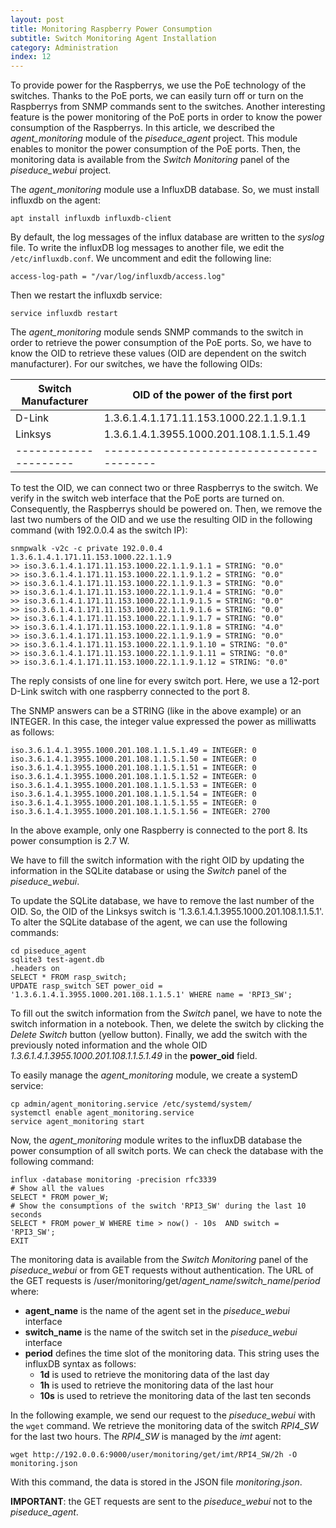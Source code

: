 ```yaml
---
layout: post
title: Monitoring Raspberry Power Consumption
subtitle: Switch Monitoring Agent Installation
category: Administration
index: 12
---
```


To provide power for the Raspberrys, we use the PoE technology of the switches.
Thanks to the PoE ports, we can easily turn off or turn on the Raspberrys from
SNMP commands sent to the switches. Another interesting feature is the power
monitoring of the PoE ports in order to know the power consumption of the
Raspberrys. In this article, we described the *agent_monitoring* module of the
*piseduce_agent* project. This module enables to monitor the power consumption
of the PoE ports. Then, the monitoring data is available from the *Switch
Monitoring* panel of the *piseduce_webui* project.

The *agent_monitoring* module use a InfluxDB database. So, we must install
influxdb on the agent:
```
apt install influxdb influxdb-client
```
By default, the log messages of the influx database are written to the *syslog*
file. To write the influxDB log messages to another file, we edit the
`/etc/influxdb.conf`. We uncomment and edit the following line:
```
access-log-path = "/var/log/influxdb/access.log"
```
Then we restart the influxdb service:
```
service influxdb restart
```
The *agent_monitoring* module sends SNMP commands to the switch in order to
retrieve the power consumption of the PoE ports. So, we have to know the OID to
retrieve these values (OID are dependent on the switch manufacturer). For our
switches, we have the following OIDs:

| Switch Manufacturer   |    OID of the power of the first port    |
| --------------------- | -----------------------------------------| 
| D-Link                | 1.3.6.1.4.1.171.11.153.1000.22.1.1.9.1.1 |
| Linksys               | 1.3.6.1.4.1.3955.1000.201.108.1.1.5.1.49 |
| --------------------- | -----------------------------------------| 

To test the OID, we can connect two or three Raspberrys to the switch. We verify
in the switch web interface that the PoE ports are turned on. Consequently, the
Raspberrys should be powered on. Then, we remove the last two numbers of the OID
and we use the resulting OID in the following command (with 192.0.0.4 as the
switch IP):
```
snmpwalk -v2c -c private 192.0.0.4 1.3.6.1.4.1.171.11.153.1000.22.1.1.9
>> iso.3.6.1.4.1.171.11.153.1000.22.1.1.9.1.1 = STRING: "0.0"
>> iso.3.6.1.4.1.171.11.153.1000.22.1.1.9.1.2 = STRING: "0.0"
>> iso.3.6.1.4.1.171.11.153.1000.22.1.1.9.1.3 = STRING: "0.0"
>> iso.3.6.1.4.1.171.11.153.1000.22.1.1.9.1.4 = STRING: "0.0"
>> iso.3.6.1.4.1.171.11.153.1000.22.1.1.9.1.5 = STRING: "0.0"
>> iso.3.6.1.4.1.171.11.153.1000.22.1.1.9.1.6 = STRING: "0.0"
>> iso.3.6.1.4.1.171.11.153.1000.22.1.1.9.1.7 = STRING: "0.0"
>> iso.3.6.1.4.1.171.11.153.1000.22.1.1.9.1.8 = STRING: "4.0"
>> iso.3.6.1.4.1.171.11.153.1000.22.1.1.9.1.9 = STRING: "0.0"
>> iso.3.6.1.4.1.171.11.153.1000.22.1.1.9.1.10 = STRING: "0.0"
>> iso.3.6.1.4.1.171.11.153.1000.22.1.1.9.1.11 = STRING: "0.0"
>> iso.3.6.1.4.1.171.11.153.1000.22.1.1.9.1.12 = STRING: "0.0"
```

The reply consists of one line for every switch port. Here, we use a 12-port
D-Link switch with one raspberry connected to the port 8.

The SNMP answers can be a STRING (like in the above example) or an INTEGER. In
this case, the integer value expressed the power as milliwatts as follows:
```
iso.3.6.1.4.1.3955.1000.201.108.1.1.5.1.49 = INTEGER: 0
iso.3.6.1.4.1.3955.1000.201.108.1.1.5.1.50 = INTEGER: 0
iso.3.6.1.4.1.3955.1000.201.108.1.1.5.1.51 = INTEGER: 0
iso.3.6.1.4.1.3955.1000.201.108.1.1.5.1.52 = INTEGER: 0
iso.3.6.1.4.1.3955.1000.201.108.1.1.5.1.53 = INTEGER: 0
iso.3.6.1.4.1.3955.1000.201.108.1.1.5.1.54 = INTEGER: 0
iso.3.6.1.4.1.3955.1000.201.108.1.1.5.1.55 = INTEGER: 0
iso.3.6.1.4.1.3955.1000.201.108.1.1.5.1.56 = INTEGER: 2700
```

In the above example, only one Raspberry is connected to the port 8. Its power
consumption is 2.7 W.

We have to fill the switch information with the right OID by updating the
information in the SQLite database or using the *Switch* panel of the
*piseduce_webui*.

To update the SQLite database, we have to remove the last number of the OID. So,
the OID of the Linksys switch is '1.3.6.1.4.1.3955.1000.201.108.1.1.5.1'. To
alter the SQLite database of the agent, we can use the following commands:
```
cd piseduce_agent
sqlite3 test-agent.db
.headers on
SELECT * FROM rasp_switch;
UPDATE rasp_switch SET power_oid = '1.3.6.1.4.1.3955.1000.201.108.1.1.5.1' WHERE name = 'RPI3_SW';
```

To fill out the switch information from the *Switch* panel, we have to note the
switch information in a notebook. Then, we delete the switch by clicking the
*Delete Switch* button (yellow button). Finally, we add the switch with the
previously noted information and the whole OID
*1.3.6.1.4.1.3955.1000.201.108.1.1.5.1.49* in the **power_oid** field.

To easily manage the *agent_monitoring* module, we create a systemD service:
```
cp admin/agent_monitoring.service /etc/systemd/system/
systemctl enable agent_monitoring.service
service agent_monitoring start
```

Now, the *agent_monitoring* module writes to the influxDB database the power
consumption of all switch ports. We can check the database with the following
command:
```
influx -database monitoring -precision rfc3339
# Show all the values
SELECT * FROM power_W;
# Show the consumptions of the switch 'RPI3_SW' during the last 10 seconds
SELECT * FROM power_W WHERE time > now() - 10s  AND switch = 'RPI3_SW';
EXIT
```

The monitoring data is available from the *Switch Monitoring* panel of the
*piseduce_webui* or from GET requests without authentication. The URL of the GET
requests is /user/monitoring/get/*agent_name*/*switch_name*/*period* where:
* **agent_name** is the name of the agent set in the *piseduce_webui* interface
* **switch_name** is the name of the switch set in the *piseduce_webui* interface
* **period** defines the time slot of the monitoring data. This string uses the
  influxDB syntax as follows:
  * **1d** is used to retrieve the monitoring data of the last day
  * **1h** is used to retrieve the monitoring data of the last hour 
  * **10s** is used to retrieve the monitoring data of the last ten seconds

In the following example, we send our request to the *piseduce_webui* with the
`wget` command. We retrieve the monitoring data of the switch *RPI4_SW* for the
last two hours. The *RPI4_SW* is managed by the *imt* agent:
```
wget http://192.0.0.6:9000/user/monitoring/get/imt/RPI4_SW/2h -O monitoring.json
```
With this command, the data is stored in the JSON file *monitoring.json*.

**IMPORTANT**: the GET requests are sent to the *piseduce_webui* not to the
*piseduce_agent*.
